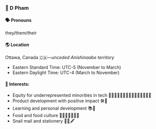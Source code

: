 ### 📇 D Pham

#### 🗣 Pronouns

they/them/their

#### 🌎 Location

Ottawa, Canada 🇨🇦—*unceded Anishinaabe territory*

- Eastern Standard Time: UTC-5 (November to March)
- Eastern Daylight Time: UTC-4 (March to November)

#### 💖 Interests:

- Equity for underrepresented minorities in tech 🧑🏻‍💻🧑🏼‍💻🧑🏽‍💻🧑🏾‍💻🧑🏿‍💻
- Product development with positive impact 🛠💞
- Learning and personal development 📚🌱
- Food and food culture 🍌🌽🧄🥯🧆🌮🥟
- Snail mail and stationery 🐌💌🖋
